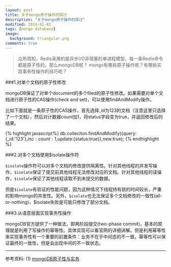 ```yaml
---
layout: post
title: 关于mongo原子操作的探讨
description: "关于mongo原子操作的探讨"
modified: 2014-01-02
tags: [mongo database]
image:
  background: triangular.png
comments: true
---
```


>众所周知，Redis采用的是异步I/O非阻塞的单进程模型，每一条Redis命令都是原子性的。那么mongoDB呢？ mongo有哪些原子操作呢？有哪些实现事务性操作的技巧呢？

###1.对单个文档的原子性修改

mongoDB保证了对单个document的多个filed的原子性修改。如果需要对单个文档进行原子性的CAS操作(check and set)，可以使用findAndModify操作。

比如下面就是一条原子性的CAS操作，首先选择_id为123的文档（注意这里只选择了一个文档），然后对计数器count加1，将status字段变为true，并返回修改后的结果。

{% highlight javascript%}
db.colleciton.findAndModify({query:{_id:'123'},$inc:{count:1},$update:{status:true}},new:true);
{% endhighlight %}

###2.对多个文档使用$isolate操作符

`$isolate`操作符可以对多个文档的修改提供隔离性。针对其他线程的并发写操作，`$isolate`保证了提交前其他线程无法修改对应的文档。针对其他线程的读操作，`$isolate`保证了其他线程读取不到未提交的数据。

但是`$isolate`有验证的性能问题，因为这种情况下线程持有锁的时间较长，严重的影响mongo的并发性。另外，`$isolate`也无法保证多个文档修改的一致性(all-or-nothing)，$isolate失败是可能只修改了部分文档。


###3.从语意层面实现事务性操作

mongoDB官方提供了一种做法，即两阶段提交(two-phase commit)，基本的原理就是利用了写操作的幂等性。具体实现可以看官网的详细讲解。但是利用幂等性来实现事务性有一个重要的前置条件：业务不在乎中间态的不一致。幂等性可以保证最终的一致性，但是会出现中间的不一致状态。

---

参考资料: (1) [mongoDB原子性与实务](http://docs.mongodb.org/manual/core/write-operations-atomicity/)
